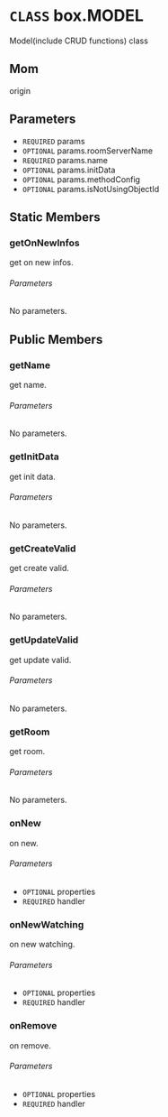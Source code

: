 # `CLASS` box.MODEL
Model(include CRUD functions) class

## Mom
origin

## Parameters
* `REQUIRED` params 
* `OPTIONAL` params.roomServerName 
* `REQUIRED` params.name 
* `OPTIONAL` params.initData 
* `OPTIONAL` params.methodConfig 
* `OPTIONAL` params.isNotUsingObjectId 

## Static Members

### getOnNewInfos
get on new infos.
###### Parameters
No parameters.

## Public Members

### getName
get name.
###### Parameters
No parameters.

### getInitData
get init data.
###### Parameters
No parameters.

### getCreateValid
get create valid.
###### Parameters
No parameters.

### getUpdateValid
get update valid.
###### Parameters
No parameters.

### getRoom
get room.
###### Parameters
No parameters.

### onNew
on new.
###### Parameters
* `OPTIONAL` properties
* `REQUIRED` handler

### onNewWatching
on new watching.
###### Parameters
* `OPTIONAL` properties
* `REQUIRED` handler

### onRemove
on remove.
###### Parameters
* `OPTIONAL` properties
* `REQUIRED` handler
